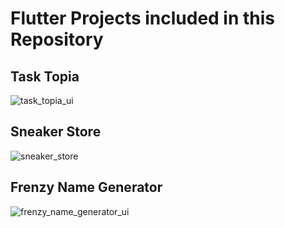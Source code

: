 # Flutter Projects included in this Repository

## Task Topia
![task_topia_ui](https://github.com/anandanmukh/flutter_projects/assets/67072228/6cb29128-0ae6-48c3-9c61-843848a9f0fa)


## Sneaker Store
![sneaker_store](https://github.com/anandanmukh/flutter_projects/assets/67072228/0f3f89ef-4fdc-4829-8238-99216cc551c6)

## Frenzy Name Generator
![frenzy_name_generator_ui](https://github.com/anandanmukh/flutter_projects/assets/67072228/8f54a157-613b-4222-998c-a2585a233647)
